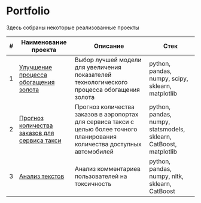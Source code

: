 # Portfolio

Здесь собраны некоторые реализованные проекты

| #  | Наименование проекта                                                  | Описание                                                                                                      | Стек                                         |
|----|-----------------------------------------------------------------------|---------------------------------------------------------------------------------------------------------------|----------------------------------------------|
| 1  | [Улучшение процесса обогащения золота](#)                             | Выбор лучшей модели для увеличения показателей технологического процесса обогащения золота                   | python, pandas, numpy, scipy, sklearn, matplotlib |
| 2  | [Прогноз количества заказов для сервиса такси](#)                    | Прогноз количества заказов в аэропортах для сервиса такси с целью более точного планирования количества доступных автомобилей | python, pandas, numpy, statsmodels, sklearn, CatBoost, matplotlib |
| 3  | [Анализ текстов](#)                                                  | Анализ комментариев пользователей на токсичность                                                             | python, pandas, numpy, nltk, sklearn, CatBoost |
